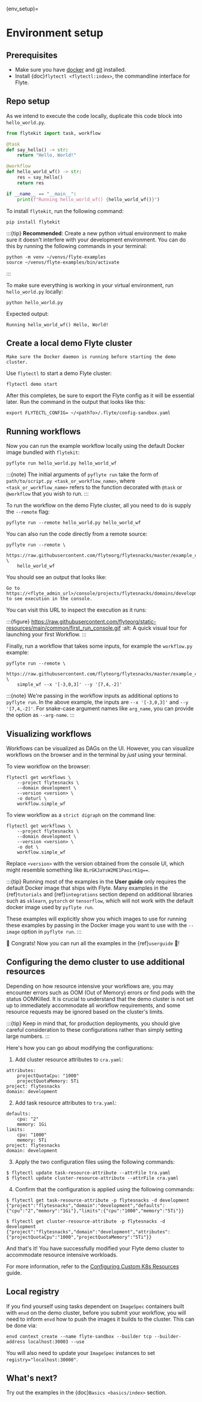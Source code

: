(env_setup)=

# Environment setup

## Prerequisites

- Make sure you have [docker](https://docs.docker.com/get-docker/) and [git](https://git-scm.com/) installed.
- Install {doc}`flytectl <flytectl:index>`, the commandline interface for Flyte.

## Repo setup

As we intend to execute the code locally, duplicate this code block into `hello_world.py`.

```python
from flytekit import task, workflow

@task
def say_hello() -> str:
    return "Hello, World!"

@workflow
def hello_world_wf() -> str:
    res = say_hello()
    return res

if __name__ == "__main__":
    print(f"Running hello_world_wf() {hello_world_wf()}")
```

To install `flytekit`, run the following command:

```
pip install flytekit
```

:::{tip}
**Recommended**: Create a new python virtual environment to make sure it doesn't interfere with your
development environment. You can do this by running the following commands in your terminal:

```{prompt} bash
python -m venv ~/venvs/flyte-examples
source ~/venvs/flyte-examples/bin/activate
```

:::

To make sure everything is working in your virtual environment, run `hello_world.py` locally:

```{prompt} bash
python hello_world.py
```

Expected output:

```{prompt}
Running hello_world_wf() Hello, World!
```

## Create a local demo Flyte cluster

```{important}
Make sure the Docker daemon is running before starting the demo cluster.
```

Use `flytectl` to start a demo Flyte cluster:

```{prompt} bash
flytectl demo start
```

After this completes, be sure to export the Flyte config as it will be essential later. Run the command in the output that looks like this:

```{prompt} bash
export FLYTECTL_CONFIG= ~/<pathTo>/.flyte/config-sandbox.yaml
```

## Running workflows

Now you can run the example workflow locally using the default Docker image bundled with `flytekit`:

```{prompt} bash
pyflyte run hello_world.py hello_world_wf
```

:::{note}
The initial arguments of `pyflyte run` take the form of
`path/to/script.py <task_or_workflow_name>`, where `<task_or_workflow_name>`
refers to the function decorated with `@task` or `@workflow` that you wish to run.
:::

To run the workflow on the demo Flyte cluster, all you need to do is supply the `--remote` flag:

```
pyflyte run --remote hello_world.py hello_world_wf
```

You can also run the code directly from a remote source:

```
pyflyte run --remote \
    https://raw.githubusercontent.com/flyteorg/flytesnacks/master/example_code/basics/basics/hello_world.py \
    hello_world_wf
```

You should see an output that looks like:

```{prompt}
Go to https://<flyte_admin_url>/console/projects/flytesnacks/domains/development/executions/<execution_name> to see execution in the console.
```

You can visit this URL to inspect the execution as it runs:

:::{figure} https://raw.githubusercontent.com/flyteorg/static-resources/main/common/first_run_console.gif
:alt: A quick visual tour for launching your first Workflow.
:::

Finally, run a workflow that takes some inputs, for example the `workflow.py` example:

```{prompt} bash
pyflyte run --remote \
    https://raw.githubusercontent.com/flyteorg/flytesnacks/master/example_code/basics/basics/workflow.py \
    simple_wf --x '[-3,0,3]' --y '[7,4,-2]'
```

:::{note}
We're passing in the workflow inputs as additional options to `pyflyte run`. In the above example, the
inputs are `--x '[-3,0,3]'` and `--y '[7,4,-2]'`. For snake-case argument names like `arg_name`, you can provide the
option as `--arg-name`.
:::

## Visualizing workflows

Workflows can be visualized as DAGs on the UI.
However, you can visualize workflows on the browser and in the terminal by _just_ using your terminal.

To view workflow on the browser:

```{prompt} bash $
flytectl get workflows \
    --project flytesnacks \
    --domain development \
    --version <version> \
    -o doturl \
    workflow.simple_wf
```

To view workflow as a `strict digraph` on the command line:

```{prompt} bash $
flytectl get workflows \
    --project flytesnacks \
    --domain development \
    --version <version> \
    -o dot \
    workflow.simple_wf
```

Replace `<version>` with the version obtained from the console UI,
which might resemble something like `BLrGKJaYsW2ME1PaoirK1g==`.

:::{tip}
Running most of the examples in the **User guide** only requires the default Docker image that ships with Flyte.
Many examples in the {ref}`tutorials` and {ref}`integrations` section depend on additional libraries such as
`sklearn`, `pytorch` or `tensorflow`, which will not work with the default docker image used by `pyflyte run`.

These examples will explicitly show you which images to use for running these examples by passing in the Docker
image you want to use with the `--image` option in `pyflyte run`.
:::

🎉 Congrats! Now you can run all the examples in the {ref}`userguide` 🎉!

## Configuring the demo cluster to use additional resources

Depending on how resource intensive your workflows are, you may encounter errors such as
OOM (Out of Memory) errors or find pods with the status OOMKilled.
It is crucial to understand that the demo cluster is not set up to immediately accommodate
all workflow requirements, and some resource requests may be ignored based on the cluster's limits.

:::{tip}
Keep in mind that, for production deployments, you should give careful consideration to
these configurations rather than simply setting large numbers.
:::

Here's how you can go about modifying the configurations:

1. Add cluster resource attributes to `cra.yaml`:

```
attributes:
    projectQuotaCpu: "1000"
    projectQuotaMemory: 5Ti
project: flytesnacks
domain: development
```

2. Add task resource attributes to `tra.yaml`:

```
defaults:
    cpu: "2"
    memory: 1Gi
limits:
    cpu: "1000"
    memory: 5Ti
project: flytesnacks
domain: development
```

3. Apply the two configuration files using the following commands:

```
$ flytectl update task-resource-attribute --attrFile tra.yaml
$ flytectl update cluster-resource-attribute --attrFile cra.yaml
```

4. Confirm that the configuration is applied using the following commands:

```
$ flytectl get task-resource-attribute -p flytesnacks -d development
{"project":"flytesnacks","domain":"development","defaults":{"cpu":"2","memory":"1Gi"},"limits":{"cpu":"1000","memory":"5Ti"}}

$ flytectl get cluster-resource-attribute -p flytesnacks -d development
{"project":"flytesnacks","domain":"development","attributes":{"projectQuotaCpu":"1000","projectQuotaMemory":"5Ti"}}
```

And that's it! You have successfully modified your Flyte demo cluster to accommodate resource intensive workloads.

For more information, refer to the
[Configuring Custom K8s Resources](https://docs.flyte.org/en/latest/deployment/configuration/general.html) guide.

## Local registry

If you find yourself using tasks dependent on `ImageSpec` containers built with `envd` on the demo cluster,
before you submit your workflow, you will need to inform `envd` how to push the images it builds to the cluster.
This can be done via:

```
envd context create --name flyte-sandbox --builder tcp --builder-address localhost:30003 --use
```

You will also need to update your `ImageSpec` instances to set `registry="localhost:30000"`.

## What's next?

Try out the examples in the {doc}`Basics <basics/index>` section.
